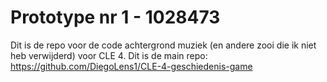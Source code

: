 # Prototype nr 1 - 1028473

Dit is de repo voor de code achtergrond muziek (en andere zooi die ik niet heb verwijderd) voor CLE 4.
Dit is de main repo: https://github.com/DiegoLens1/CLE-4-geschiedenis-game

